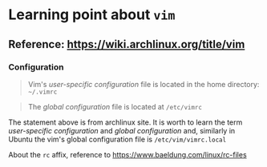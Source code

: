# Learning point about `vim`
## Reference: https://wiki.archlinux.org/title/vim
### Configuration
> Vim's *user-specific configuration* file is located in the home directory: `~/.vimrc`

> The *global configuration* file is located at `/etc/vimrc`

The statement above is from archlinux site. It is worth to learn the term *user-specific configuration* and *global configuration* and, similarly in Ubuntu the vim's  global configuration file is `/etc/vim/vimrc.local`

About the `rc` affix, reference to https://www.baeldung.com/linux/rc-files
